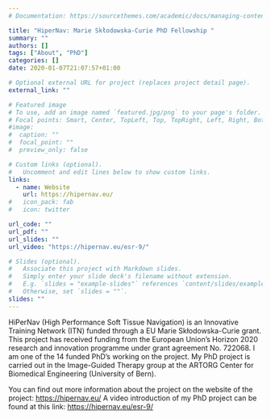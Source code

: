 ```yaml
---
# Documentation: https://sourcethemes.com/academic/docs/managing-content/

title: "HiperNav: Marie Skłodowska-Curie PhD Fellowship "
summary: ""
authors: []
tags: ["About", "PhD"]
categories: []
date: 2020-01-07T21:07:57+01:00

# Optional external URL for project (replaces project detail page).
external_link: ""

# Featured image
# To use, add an image named `featured.jpg/png` to your page's folder.
# Focal points: Smart, Center, TopLeft, Top, TopRight, Left, Right, BottomLeft, Bottom, BottomRight.
#image:
#  caption: ""
#  focal_point: ""
#  preview_only: false

# Custom links (optional).
#   Uncomment and edit lines below to show custom links.
links:
  - name: Website
    url: https://hipernav.eu/
#   icon_pack: fab
#   icon: twitter

url_code: ""
url_pdf: ""
url_slides: ""
url_video: "https://hipernav.eu/esr-9/"

# Slides (optional).
#   Associate this project with Markdown slides.
#   Simply enter your slide deck's filename without extension.
#   E.g. `slides = "example-slides"` references `content/slides/example-slides.md`.
#   Otherwise, set `slides = ""`.
slides: ""
---
```


HiPerNav (High Performance Soft Tissue Navigation) is an Innovative Training Network (ITN) funded through a EU Marie Skłodowska-Curie grant. This project has received funding from the European Union’s Horizon 2020 research and innovation programme under grant agreement No. 722068. I am one of the 14 funded PhD’s working on the project. My PhD project is carried out in the Image-Guided Therapy group at the ARTORG Center for Biomedical Engineering (University of Bern).

You can find out more information about the project on the website of the project: https://hipernav.eu/
A video introduction of my PhD project can be found at this link: https://hipernav.eu/esr-9/

